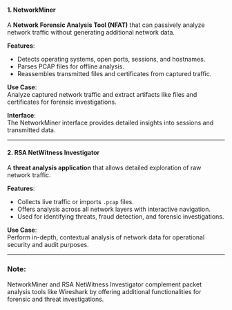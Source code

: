 #### **1. NetworkMiner**

A **Network Forensic Analysis Tool (NFAT)** that can passively analyze network traffic without generating additional network data.

**Features**:

- Detects operating systems, open ports, sessions, and hostnames.
- Parses PCAP files for offline analysis.
- Reassembles transmitted files and certificates from captured traffic.

**Use Case**:  
Analyze captured network traffic and extract artifacts like files and certificates for forensic investigations.

**Interface**:  
The NetworkMiner interface provides detailed insights into sessions and transmitted data.

---

#### **2. RSA NetWitness Investigator**

A **threat analysis application** that allows detailed exploration of raw network traffic.

**Features**:

- Collects live traffic or imports `.pcap` files.
- Offers analysis across all network layers with interactive navigation.
- Used for identifying threats, fraud detection, and forensic investigations.

**Use Case**:  
Perform in-depth, contextual analysis of network data for operational security and audit purposes.

---

### **Note**:

NetworkMiner and RSA NetWitness Investigator complement packet analysis tools like Wireshark by offering additional functionalities for forensic and threat investigations.